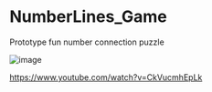 # NumberLines_Game
Prototype fun number connection puzzle 

![image](https://user-images.githubusercontent.com/13463782/177431240-049f0ca2-7318-4aba-9ada-1d464e36164b.png)

https://www.youtube.com/watch?v=CkVucmhEpLk
